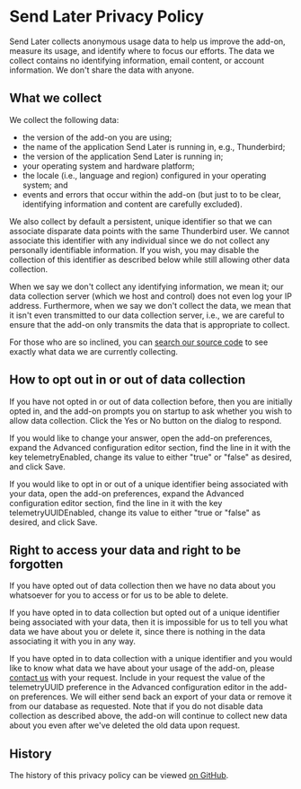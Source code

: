 # Send Later Privacy Policy


Send Later collects anonymous usage data to help us improve the add-on, measure its usage, and identify where to focus our efforts. The data we collect contains no identifying information, email content, or account information. We don't share the data with anyone.

## What we collect

We collect the following data:

* the version of the add-on you are using;
* the name of the application Send Later is running in, e.g., Thunderbird;
* the version of the application Send Later is running in;
* your operating system and hardware platform;
* the locale (i.e., language and region) configured in your operating system; and
* events and errors that occur within the add-on (but just to to be clear, identifying information and content are carefully excluded).

We also collect by default a persistent, unique identifier so that we can associate disparate data points with the same Thunderbird user. We cannot associate this identifier with any individual since we do not collect any personally identifiable information. If you wish, you may disable the collection of this identifier as described below while still allowing other data collection.

When we say we don't collect any identifying information, we mean it; our data collection server (which we host and control) does not even log your IP address. Furthermore, when we say we don't collect the data, we mean that it isn't even transmitted to our data collection server, i.e., we are careful to ensure that the add-on only transmits the data that is appropriate to collect.

For those who are so inclined, you can <span class="notranslate" translate="no">[search our source code][telemetry]</span> to see exactly what data we are currently collecting.

## How to opt out in or out of data collection

If you have not opted in or out of data collection before, then you are initially opted in, and the add-on prompts you on startup to ask whether you wish to allow data collection. Click the Yes or No button on the dialog to respond.

If you would like to change your answer, open the add-on preferences, expand the Advanced configuration editor section, find the line in it with the key telemetryEnabled, change its value to either "true" or "false" as desired, and click Save.

If you would like to opt in or out of a unique identifier being associated with your data, open the add-on preferences, expand the Advanced configuration editor section, find the line in it with the key telemetryUUIDEnabled, change its value to either "true or "false" as desired, and click Save.

## Right to access your data and right to be forgotten

If you have opted out of data collection then we have no data about you whatsoever for you to access or for us to be able to delete.

If you have opted in to data collection but opted out of a unique identifier being associated with your data, then it is impossible for us to tell you what data we have about you or delete it, since there is nothing in the data associating it with you in any way.

If you have opted in to data collection with a unique identifier and you would like to know what data we have about your usage of the add-on, please <span class="notranslate" translate="no">[contact us][emailus]</span> with your request. Include in your request the value of the telemetryUUID preference in the Advanced configuration editor in the add-on preferences. We will either send back an export of your data or remove it from our database as requested. Note that if you do not disable data collection as described above, the add-on will continue to collect new data about you even after we've deleted the old data upon request.

## History

The history of this privacy policy can be viewed <span class="notranslate" translate="no">[on GitHub][history]</span>.

[telemetry]: https://github.com/search?q=repo%3AExtended-Thunder%2Fsend-later+%22telemetrySend%28%22&type=code
[emailus]: mailto:send-later-support@extended-thunder.org
[history]: https://github.com/Extended-Thunder/send-later/commits/webpage/privacy-policy.md
